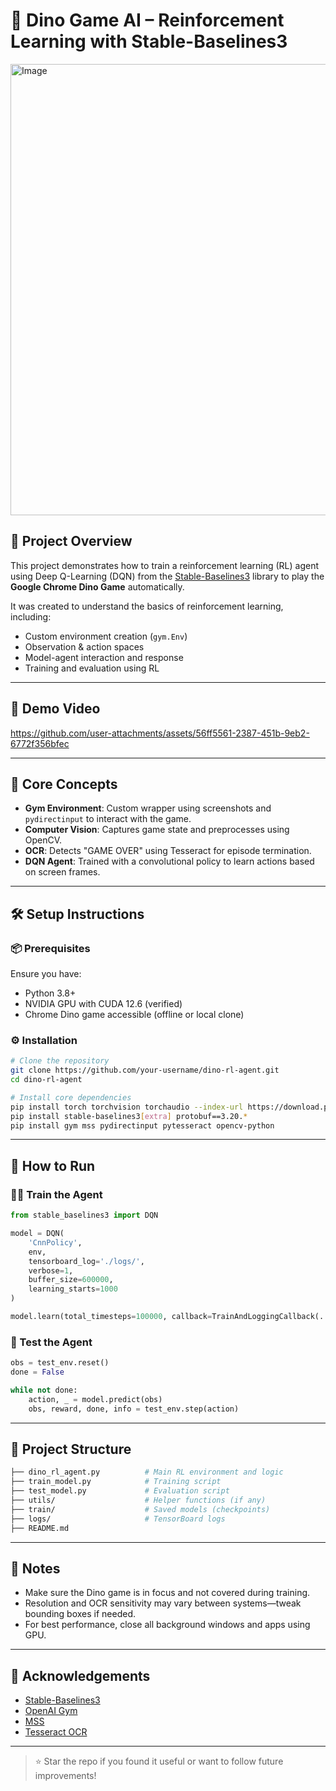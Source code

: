 
# 🦖 Dino Game AI – Reinforcement Learning with Stable-Baselines3

<img width="822" height="722" alt="Image" src="https://github.com/user-attachments/assets/6d4c4442-8b8d-4df4-b2e5-7f2b097d1c28" />

## 🎯 Project Overview

This project demonstrates how to train a reinforcement learning (RL) agent using Deep Q-Learning (DQN) from the [Stable-Baselines3](https://github.com/DLR-RM/stable-baselines3) library to play the **Google Chrome Dino Game** automatically.

It was created to understand the basics of reinforcement learning, including:
- Custom environment creation (`gym.Env`)
- Observation & action spaces
- Model-agent interaction and response
- Training and evaluation using RL

---

## 🎥 Demo Video

https://github.com/user-attachments/assets/56ff5561-2387-451b-9eb2-6772f356bfec

---

## 🧠 Core Concepts

- **Gym Environment**: Custom wrapper using screenshots and `pydirectinput` to interact with the game.
- **Computer Vision**: Captures game state and preprocesses using OpenCV.
- **OCR**: Detects "GAME OVER" using Tesseract for episode termination.
- **DQN Agent**: Trained with a convolutional policy to learn actions based on screen frames.

---

## 🛠 Setup Instructions

### 📦 Prerequisites

Ensure you have:
- Python 3.8+
- NVIDIA GPU with CUDA 12.6 (verified)
- Chrome Dino game accessible (offline or local clone)

### ⚙️ Installation

```bash
# Clone the repository
git clone https://github.com/your-username/dino-rl-agent.git
cd dino-rl-agent

# Install core dependencies
pip install torch torchvision torchaudio --index-url https://download.pytorch.org/whl/cu126
pip install stable-baselines3[extra] protobuf==3.20.*
pip install gym mss pydirectinput pytesseract opencv-python
```

---

## 🚀 How to Run

### 🏋️‍♂️ Train the Agent

```python
from stable_baselines3 import DQN

model = DQN(
    'CnnPolicy',
    env,
    tensorboard_log='./logs/',
    verbose=1,
    buffer_size=600000,
    learning_starts=1000
)

model.learn(total_timesteps=100000, callback=TrainAndLoggingCallback(...))
```

### 🧪 Test the Agent

```python
obs = test_env.reset()
done = False

while not done:
    action, _ = model.predict(obs)
    obs, reward, done, info = test_env.step(action)
```

---

## 📂 Project Structure

```bash
├── dino_rl_agent.py          # Main RL environment and logic
├── train_model.py            # Training script
├── test_model.py             # Evaluation script
├── utils/                    # Helper functions (if any)
├── train/                    # Saved models (checkpoints)
├── logs/                     # TensorBoard logs
├── README.md
```

---

## 📌 Notes

- Make sure the Dino game is in focus and not covered during training.
- Resolution and OCR sensitivity may vary between systems—tweak bounding boxes if needed.
- For best performance, close all background windows and apps using GPU.

---

## 🙌 Acknowledgements

- [Stable-Baselines3](https://github.com/DLR-RM/stable-baselines3)
- [OpenAI Gym](https://gym.openai.com/)
- [MSS](https://github.com/BoboTiG/python-mss)
- [Tesseract OCR](https://github.com/tesseract-ocr/tesseract)


---

> ⭐️ Star the repo if you found it useful or want to follow future improvements!
